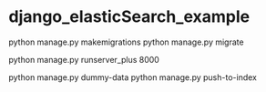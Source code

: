 # django_elasticSearch_example

python manage.py makemigrations
python manage.py migrate

python manage.py runserver_plus 8000

python manage.py dummy-data 
python manage.py push-to-index



